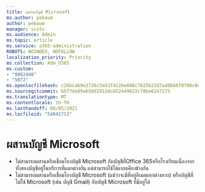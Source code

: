 ```yaml
---
title: ผสานบัญชี Microsoft
ms.author: pebaum
author: pebaum
manager: scotv
ms.audience: Admin
ms.topic: article
ms.service: o365-administration
ROBOTS: NOINDEX, NOFOLLOW
localization_priority: Priority
ms.collection: Adm_O365
ms.custom:
- "9002448"
- "5072"
ms.openlocfilehash: c26bcab9e3726c5d43f4126e088c7025623d7a40b66f0700c8d5e7edf1261986
ms.sourcegitcommit: b5f7da89a650d2915dc652449623c78be6247175
ms.translationtype: MT
ms.contentlocale: th-TH
ms.lasthandoff: 08/05/2021
ms.locfileid: "54041713"
---
```

# <a name="merge-microsoft-accounts"></a>ผสานบัญชี Microsoft

- ไม่สามารถผสานหรือเชื่อมโยงบัญชี Microsoft กับบัญชีที่Office 365หรือโรงเรียนเนื่องจากทั้งสองบัญชีอยู่ในบริการที่แตกต่างกัน แต่สามารถใช้ได้แบบเคียงข้างกัน
- ไม่สามารถผสานหรือเชื่อมโยงบัญชี Microsoft (แม้ว่าจะมีที่อยู่อีเมลแยกต่างหาก) หรือบัญชีที่ไม่ใช่ Microsoft (เช่น บัญชี Gmail) กับบัญชี Microsoft ที่มีอยู่ได้
